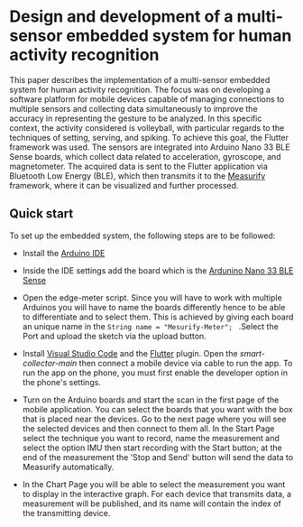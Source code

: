 # Design and development of a multi-sensor embedded system for human activity recognition

This paper describes the implementation of a multi-sensor embedded system for human activity recognition. The focus was on developing  a software platform for mobile devices capable of managing connections to multiple sensors and collecting data simultaneously to improve the accuracy in representing the gesture to be analyzed. In this specific context, the activity considered is volleyball, with particular regards  to the techniques of setting, serving, and spiking.
To achieve this goal, the Flutter framework was used. The sensors are integrated into Arduino Nano 33 BLE Sense boards, which collect data related to acceleration, gyroscope, and magnetometer. The acquired data is sent to the Flutter application via Bluetooth Low Energy (BLE), which then transmits it to the [Measurify](https://github.com/measurify) framework, where it can be visualized and further processed.

## Quick start

To set up the embedded system, the following steps are to be followed:

* Install the [Arduino IDE](https://www.arduino.cc/en/software)

* Inside the IDE settings add the board which is the [Ardunino Nano 33 BLE Sense](https://docs.arduino.cc/hardware/nano-33-ble-sense)

* Open the edge-meter script. Since you will have to work with multiple Arduinos you will have to name the boards differently hence to be able to differentiate and to select them. This is achieved by giving each board an unique name in the
   ``` String name = "Mesurify-Meter";  ```
  .Select the Port and upload the sketch via the upload button.

 * Install [Visual Studio Code](https://code.visualstudio.com/) and the [Flutter](https://docs.flutter.dev/get-started/install) plugin. Open the *smart-collector-main* then connect a mobile device via cable to run the app. To run the app on the phone, you must first enable the developer option in the phone's settings.

 * Turn on the Arduino boards and start the scan in the first page of the mobile application. You can select the boards that you want with the box that is placed near the devices. Go to the next page where you will see the selected devices and then connect to them all. In the Start Page select the technique you want to record, name the measurement and select the option IMU then start recording with the Start button; at the end of the measurement the 'Stop and Send' button will send the data to Measurify automatically. 

 *  In the Chart Page you will be able to select the measurement you want to display in the interactive graph. For each device that transmits data, a measurement will be published, and its name will contain the index of the transmitting device.
